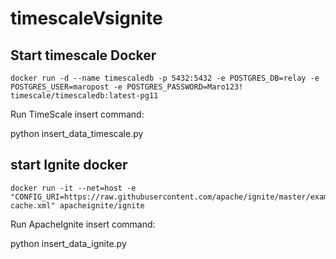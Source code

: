 # timescaleVsignite

## Start timescale Docker
```
docker run -d --name timescaledb -p 5432:5432 -e POSTGRES_DB=relay -e POSTGRES_USER=maropost -e POSTGRES_PASSWORD=Maro123! timescale/timescaledb:latest-pg11
```

Run TimeScale insert command:

python insert_data_timescale.py

## start Ignite docker 

```
docker run -it --net=host -e "CONFIG_URI=https://raw.githubusercontent.com/apache/ignite/master/examples/config/example-cache.xml" apacheignite/ignite
```
Run ApacheIgnite insert command:

python insert_data_ignite.py
